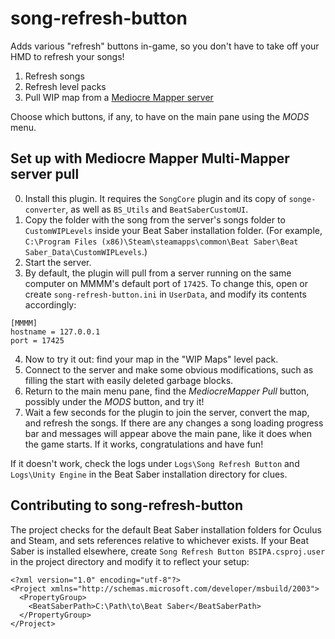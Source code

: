 # song-refresh-button

Adds various "refresh" buttons in-game, so you don't have to take off your HMD to refresh your songs!

1. Refresh songs
2. Refresh level packs
3. Pull WIP map from a [Mediocre Mapper server](https://github.com/squeaksies/MediocreMapper/blob/master/ServerReadme.md#mediocre-mapper-multi-mapper-server-setup)

Choose which buttons, if any, to have on the main pane using the _MODS_ menu.

## Set up with Mediocre Mapper Multi-Mapper server pull

0. Install this plugin. It requires the `SongCore` plugin and its copy of `songe-converter`, as well as `BS_Utils` and `BeatSaberCustomUI`.
1. Copy the folder with the song from the server's songs folder to `CustomWIPLevels` inside your Beat Saber installation folder. (For example, `C:\Program Files (x86)\Steam\steamapps\common\Beat Saber\Beat Saber_Data\CustomWIPLevels`.)
2. Start the server.
3. By default, the plugin will pull from a server running on the same computer on MMMM's default port of `17425`. To change this, open or create `song-refresh-button.ini` in `UserData`, and modify its contents accordingly:

```
[MMMM]
hostname = 127.0.0.1
port = 17425

```

4. Now to try it out: find your map in the "WIP Maps" level pack.
5. Connect to the server and make some obvious modifications, such as filling the start with easily deleted garbage blocks.
6. Return to the main menu pane, find the _MediocreMapper Pull_ button, possibly under the _MODS_ button, and try it!
7. Wait a few seconds for the plugin to join the server, convert the map, and refresh the songs. If there are any changes a song loading progress bar and messages will appear above the main pane, like it does when the game starts. If it works, congratulations and have fun!

If it doesn't work, check the logs under `Logs\Song Refresh Button` and `Logs\Unity Engine` in the Beat Saber installation directory for clues.

## Contributing to song-refresh-button

The project checks for the default Beat Saber installation folders for Oculus and Steam, and sets references relative to whichever exists. If your Beat Saber is installed elsewhere, create `Song Refresh Button BSIPA.csproj.user` in the project directory and modify it to reflect your setup:

```
<?xml version="1.0" encoding="utf-8"?>
<Project xmlns="http://schemas.microsoft.com/developer/msbuild/2003">
  <PropertyGroup>
    <BeatSaberPath>C:\Path\to\Beat Saber</BeatSaberPath>
  </PropertyGroup>
</Project>
```
